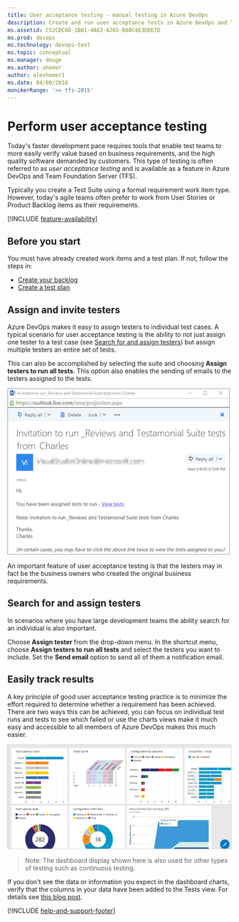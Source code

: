 ```yaml
---
title: User acceptance testing - manual testing in Azure DevOps
description: Create and run user acceptance tests in Azure DevOps and TFS to make sure each of the deliverables meets your users needs
ms.assetid: C52CDC6D-1B01-4A63-A265-B68C4E3DDE7D
ms.prod: devops
ms.technology: devops-test
ms.topic: conceptual
ms.manager: douge
ms.author: ahomer
author: alexhomer1
ms.date: 04/09/2018
monikerRange: '>= tfs-2015'
---
```


# Perform user acceptance testing

Today's faster development pace requires tools that 
enable test teams to more easily verify value based
on business requirements, and the high quality 
software demanded by customers.
This type of testing is often referred to as 
_user acceptance testing_ and is available as a 
feature in Azure DevOps and Team 
Foundation Server (TFS).

Typically you create a Test Suite using a formal 
requirement work item type. However, today's 
agile teams often prefer to work from User Stories 
or Product Backlog items as their requirements.

[!INCLUDE [feature-availability](_shared/feature-availability.md)] 

## Before you start

You must have already created work items and 
a test plan. If not, follow the steps in:

* [Create your backlog](../boards/backlogs/create-your-backlog.md)
* [Create a test plan](create-a-test-plan.md)

## Assign and invite testers

Azure DevOps makes it easy to assign
testers to individual test cases.  A typical 
scenario for user acceptance testing is the ability
to not just assign one tester to a test case (see 
[Search for and assign testers](#search-assign)) but assign 
multiple testers an entire set of tests. 

This can also be accomplished by selecting the 
suite and choosing **Assign testers to run all 
tests**. This option also enables the sending of
emails to the testers assigned to the tests.

![User acceptance testing email notification](_img/user-acceptance-testing/uat10.png)

An important feature of user acceptance testing 
is that the testers may in fact be the business 
owners who created the original business 
requirements.

<a name="search-assign"></a>
## Search for and assign testers

In scenarios where you have large development teams
the ability search for an individual is also 
important.

Choose **Assign tester** from the drop-down
menu. In the shortcut menu, choose **Assign testers
to run all tests** and select the testers you want to
include. Set the **Send email** option to send all
of them a notification email.

## Easily track results

A key principle of good user acceptance testing practice is to minimize the effort required to determine whether a requirement has been achieved. 
There are two ways this can be achieved, you can focus on individual test runs and tests to see which failed or use the charts views make it much easy and accessible to all members of Azure DevOps makes this much easier.   

![Exploring test results](_img/user-acceptance-testing/uat8.png)

> Note: The dashboard display shown here is also used
for other types of testing such as continuous testing.

If you don't see the data or information you expect in
the dashboard charts, verify that the columns in your
data have been added to the Tests view.
For details see [this blog post](https://blogs.msdn.microsoft.com/visualstudioalm/2016/03/10/visual-studio-team-services-manual-testing-tips-charts-iterations-and-runs/).

[!INCLUDE [help-and-support-footer](_shared/help-and-support-footer.md)] 

